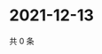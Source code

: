 # 2021-12-13

共 0 条

<!-- BEGIN WEIBO -->
<!-- 最后更新时间 Mon Dec 13 2021 07:00:37 GMT+0800 (China Standard Time) -->

<!-- END WEIBO -->
